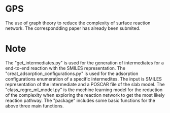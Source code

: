 # GPS
The use of graph theory to reduce the complexity of surface reaction network. The correspondding paper has already been submited.
# Note
The "get_intermediates.py" is used for the generation of intermediates for a end-to-end reaction with the SMILES representation.
The "creat_adsorption_configurations.py" is used for the  adsorption configurations enumeration of a specific intermedites. The input is SMILES representation of the intermediate and a POSCAR file of the slab model.
The "class_regre_ml_model.py" is the mechine learning model for the reduction of the complexity when exploring the reaction network to get the most likely reaction pathway.
The "package" includes some basic functions for the above three main functions.

